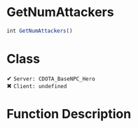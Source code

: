 # GetNumAttackers
```js
int GetNumAttackers()
```
# Class
✔ `Server: CDOTA_BaseNPC_Hero`  
✖ `Client: undefined`  

# Function Description

